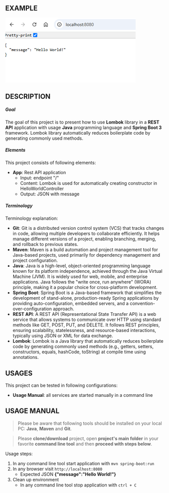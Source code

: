 EXAMPLE
-------

![My Image](readme-images/image-01.png)


DESCRIPTION
-----------

##### Goal
The goal of this project is to present how to use **Lombok** library in a **REST API** application with usage **Java** programming language and **Spring Boot 3** framework. Lombok library automatically reduces boilerplate code by generating commonly used methods.

##### Elements
This project consists of following elements:
* **App**: Rest API application
   * Input: endpoint "/"
   * Content: Lombok is used for automatically creating constructor in HelloWorldController
   * Output: JSON with message

##### Terminology
Terminology explanation:
* **Git**: Git is a distributed version control system (VCS) that tracks changes in code, allowing multiple developers to collaborate efficiently. It helps manage different versions of a project, enabling branching, merging, and rollback to previous states.
* **Maven**: Maven is a build automation and project management tool for Java-based projects, used primarily for dependency management and project configuration.
* **Java**: Java is a high-level, object-oriented programming language known for its platform independence, achieved through the Java Virtual Machine (JVM). It is widely used for web, mobile, and enterprise applications. Java follows the "write once, run anywhere" (WORA) principle, making it a popular choice for cross-platform development.
* **Spring Boot**: Spring Boot is a Java-based framework that simplifies the development of stand-alone, production-ready Spring applications by providing auto-configuration, embedded servers, and a convention-over-configuration approach.
* **REST API**: A REST API (Representational State Transfer API) is a web service that allows systems to communicate over HTTP using standard methods like GET, POST, PUT, and DELETE. It follows REST principles, ensuring scalability, statelessness, and resource-based interactions, typically using JSON or XML for data exchange.
* **Lombok**: Lombok is a Java library that automatically reduces boilerplate code by generating commonly used methods (e.g., getters, setters, constructors, equals, hashCode, toString) at compile time using annotations.


USAGES
------

This project can be tested in following configurations:
* **Usage Manual**: all services are started manually in a command line


USAGE MANUAL
------------

> Please be aware that following tools should be installed on your local PC: **Java**, **Maven** and **Git**. 

> Please **clone/download** project, open **project's main folder** in your favorite **command line tool** and then **proceed with steps below**. 

Usage steps:
1. In any command line tool start application with `mvn spring-boot:run`
1. In any browser visit `http://localhost:8080`
   * Expected JSON **{"message":"Hello World!"}**
1. Clean up environment 
     * In any command line tool stop application with `ctrl + C`